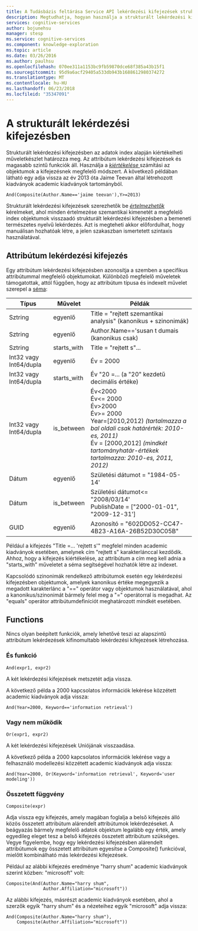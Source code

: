 ```yaml
---
title: A Tudásbázis feltárása Service API lekérdezési kifejezések strukturált |} Microsoft Docs
description: Megtudhatja, hogyan használja a strukturált lekérdezési kifejezések a a Tudásbázis feltárása szolgáltatás (KES) API kognitív szolgáltatásban.
services: cognitive-services
author: bojunehsu
manager: stesp
ms.service: cognitive-services
ms.component: knowledge-exploration
ms.topic: article
ms.date: 03/26/2016
ms.author: paulhsu
ms.openlocfilehash: 070ee311a1153bc9fb59870dce68f385a43b15f1
ms.sourcegitcommit: 95d9a6acf29405a533db943b1688612980374272
ms.translationtype: MT
ms.contentlocale: hu-HU
ms.lasthandoff: 06/23/2018
ms.locfileid: "35347091"
---
```

# <a name="structured-query-expression"></a>A strukturált lekérdezési kifejezésben
Strukturált lekérdezési kifejezésben az adatok index alapján kiértékelheti műveletkészlet határozza meg.  Az attribútum lekérdezési kifejezések és magasabb szintű funkciók áll.  Használja a [ *kiértékelése* ](evaluateMethod.md) számítási az objektumok a kifejezésnek megfelelő módszert.  A következő példában látható egy adja vissza az év 2013 óta Jaime Teevan által létrehozott kiadványok academic kiadványok tartományból.

`And(Composite(Author.Name=='jaime teevan'),Y>=2013)`

Strukturált lekérdezési kifejezések szerezhetők be [ *értelmezhetők* ](interpretMethod.md) kérelmeket, ahol minden értelmezése szemantikai kimenetét a megfelelő index objektumok visszaadó strukturált lekérdezési kifejezésben a bemeneti természetes nyelvű lekérdezés.  Azt is megteheti akkor előfordulhat, hogy manuálisan hozhatóak létre, a jelen szakaszban ismertetett szintaxis használatával.

## <a name="attribute-query-expression"></a>Attribútum lekérdezési kifejezés
Egy attribútum lekérdezési kifejezésben azonosítja a szemben a specifikus attribútummal megfelelő objektumokat.  Különböző megfelelő műveletek támogatottak, attól függően, hogy az attribútum típusa és indexelt művelet szerepel a [séma](SchemaFormat.md):

| Típus | Művelet | Példák |
|------|-------------|------------|
| Sztring | egyenlő | Title = "rejtett szemantikai analysis" (kanonikus + szinonimák) |
| Sztring | egyenlő | Author.Name=='susan t dumais (kanonikus csak)|
| Sztring | starts_with | Title = "rejtett s"... |
| Int32 vagy Int64/dupla | egyenlő | Év = 2000 |
| Int32 vagy Int64/dupla | starts_with | Év "20 =... (a "20" kezdetű decimális értéke) |
| Int32 vagy Int64/dupla | is_between | Év&lt;2000 <br/> Év&lt;= 2000 <br/> Év&gt;2000 <br/> Év&gt;= 2000 <br/> Year=[2010,2012) *(tartalmazza a bal oldali csak határérték: 2010-es, 2011)* <br/> Év = [2000,2012] *(mindkét tartományhatár-értékek tartalmazza: 2010-es, 2011, 2012)* |
| Dátum | egyenlő | Születési dátumot = "1984-05-14' |
| Dátum | is_between | Születési dátumot&lt;= "2008/03/14' <br/> PublishDate = ["2000-01-01", "2009-12-31'] |
| GUID | egyenlő | Azonosító = "602DD052-CC47-4B23-A16A-26B52D30C05B" |


Például a kifejezés "Title =... 'rejtett s'" megfelel minden academic kiadványok esetében, amelynek cím "rejtett s" karakterlánccal kezdődik.  Ahhoz, hogy a kifejezés kiértékelése, az attribútum a cím meg kell adnia a "starts_with" műveletet a séma segítségével hozhatók létre az indexet.

Kapcsolódó szinonimák rendelkező attribútumok esetén egy lekérdezési kifejezésben objektumok, amelyek kanonikus értéke megegyezik a megadott karakterlánc a "==" operátor vagy objektumok használatával, ahol a kanonikus/szinonimát bármely felel meg a "=" operátorral is megadhat.  Az "equals" operátor attribútumdefiníciót meghatározott mindkét esetében.


## <a name="functions"></a>Functions
Nincs olyan beépített funkciók, amely lehetővé teszi az alapszintű attribútum lekérdezések kifinomultabb lekérdezési kifejezések létrehozása.

### <a name="and-function"></a>És funkció
`And(expr1, expr2)`

A két lekérdezési kifejezések metszetét adja vissza.

A következő példa a 2000 kapcsolatos információk lekérése közzétett academic kiadványok adja vissza:

`And(Year=2000, Keyword=='information retrieval')`

### <a name="or-function"></a>Vagy nem működik
`Or(expr1, expr2)`

A két lekérdezési kifejezések Uniójának visszaadása.

A következő példa a 2000 kapcsolatos információk lekérése vagy a felhasználó modellezési közzétett academic kiadványok adja vissza:

`And(Year=2000, Or(Keyword='information retrieval', Keyword='user modeling'))`

### <a name="composite-function"></a>Összetett függvény
`Composite(expr)`

Adja vissza egy kifejezés, amely magában foglalja a belső kifejezés álló közös összetett attribútum alárendelt attribútumok lekérdezéseket.  A beágyazás bármely megfelelő adatok objektum legalább egy érték, amely egyedileg eleget tesz a belső kifejezés összetett attribútum szükséges.  Vegye figyelembe, hogy egy lekérdezési kifejezésben alárendelt attribútumok egy összetett attribútum egyesítse a Composite() funkcióval, mielőtt kombinálható más lekérdezési kifejezések.

Például az alábbi kifejezés eredménye "harry shum" academic kiadványok szerint közben: "microsoft" volt:

```
Composite(And(Author.Name="harry shum", 
              Author.Affiliation="microsoft"))
```

Az alábbi kifejezés, másrészt academic kiadványok esetében, ahol a szerzők egyik "harry shum" és a nézeteihez egyik "microsoft" adja vissza:

```
And(Composite(Author.Name="harry shum"), 
    Composite(Author.Affiliation="microsoft"))
```
